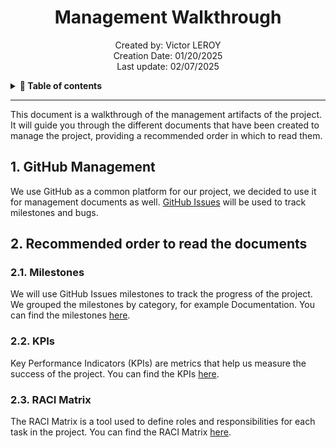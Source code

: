<h1 align="center"> Management Walkthrough </h1>

<p align="center">
Created by: Victor LEROY <br> Creation Date: 01/20/2025 <br> Last update: 02/07/2025
</p>

<details>  
<summary>  
<b> 📖 Table of contents </b>
</summary> 

- [1. GitHub Management](#1-github-management)
- [Recommended order to read the documents](#2-recommended-order-to-read-the-documents)
  - [2.1. Milestones](#21-milestones)
  - [2.2. KPIs](#22-kpis)
  - [2.3. RACI Matrix](#23-raci-matrix)
</details>

---

This document is a walkthrough of the management artifacts of the project. It will guide you through the different documents that have been created to manage the project, providing a recommended order in which to read them.

## 1. GitHub Management

We use GitHub as a common platform for our project, we decided to use it for management documents as well. [GitHub Issues](https://github.com/algosup/2024-2025-project-3-quickest-path-team-8/issues) will be used to track milestones and bugs.

## 2. Recommended order to read the documents




### 2.1. Milestones

We will use GitHub Issues milestones to track the progress of the project. We grouped the milestones by category, for example Documentation. You can find the milestones [here](https://github.com/algosup/2024-2025-project-3-quickest-path-team-8/milestones).

### 2.2. KPIs

Key Performance Indicators (KPIs) are metrics that help us measure the success of the project. You can find the KPIs [here](https://docs.google.com/spreadsheets/d/1QBYoiKVUNZqS7M1ySczrvGzFi-i2YFGg94BD5h7vSKY/edit?usp=sharing).

### 2.3. RACI Matrix

The RACI Matrix is a tool used to define roles and responsibilities for each task in the project. You can find the RACI Matrix [here](https://docs.google.com/spreadsheets/d/1ks8q_6eMADyZjF8dcJEFqMipRGraHNshNAtUv45jEs0/edit?usp=sharing). 


